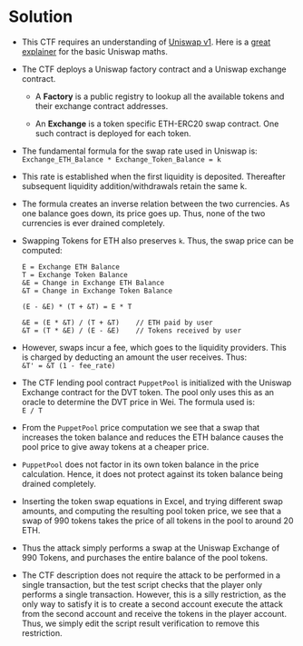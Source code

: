# Solution

* This CTF requires an understanding of [Uniswap v1](https://docs.uniswap.org/contracts/v1/overview). Here is a [great explainer](https://t.ly/5yjPY) for the basic Uniswap maths.

* The CTF deploys a Uniswap factory contract and a Uniswap exchange contract.
    * A __Factory__ is a public registry to lookup all the available tokens and their exchange contract addresses.

    * An __Exchange__ is a token specific ETH-ERC20 swap contract. One such contract is deployed for each token.

* The fundamental formula for the swap rate used in Uniswap is: <BR />
`Exchange_ETH_Balance * Exchange_Token_Balance = k`

* This rate is established when the first liquidity is deposited. Thereafter subsequent liquidity addition/withdrawals retain the same k.

* The formula creates an inverse relation between the two currencies. As one balance goes down, its price goes up. Thus, none of the two currencies is ever drained completely.

* Swapping Tokens for ETH also preserves `k`. Thus, the swap price can be computed:
    ```
    E = Exchange ETH Balance
    T = Exchange Token Balance
    &E = Change in Exchange ETH Balance
    &T = Change in Exchange Token Balance

    (E - &E) * (T + &T) = E * T

    &E = (E * &T) / (T + &T)    // ETH paid by user
    &T = (T * &E) / (E - &E)    // Tokens received by user
    ```

* However, swaps incur a fee, which goes to the liquidity providers. This is charged by deducting an amount the user receives. Thus: <BR />
    `&T' = &T (1 - fee_rate)`

* The CTF lending pool contract `PuppetPool` is initialized with the Uniswap Exchange contract for the DVT token. The pool only uses this as an oracle to determine the DVT price in Wei. The formula used is: <BR />
    `E / T`

* From the `PuppetPool` price computation we see that a swap that increases the token balance and reduces the ETH balance causes the pool price to give away tokens at a cheaper price.

* `PuppetPool` does not factor in its own token balance in the price calculation. Hence, it does not protect against its token balance being drained completely.

* Inserting the token swap equations in Excel, and trying different swap amounts, and computing the resulting pool token price, we see that a swap of 990 tokens takes the price of all tokens in the pool to around 20 ETH.

* Thus the attack simply performs a swap at the Uniswap Exchange of 990 Tokens, and purchases the entire balance of the pool tokens.

* The CTF description does not require the attack to be performed in a single transaction, but the test script checks that the player only performs a single transaction. However, this is a silly restriction, as the only way to satisfy it is to create a second account execute the attack from the second account and receive the tokens in the player account. Thus, we simply edit the script result verification to remove this restriction.
